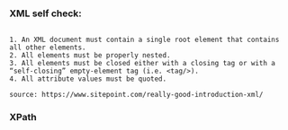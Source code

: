 ### XML self check:

```A well-formed XML document follows these rules (most of which we’ve already discussed):

1. An XML document must contain a single root element that contains all other elements.
2. All elements must be properly nested.
3. All elements must be closed either with a closing tag or with a “self-closing” empty-element tag (i.e. <tag/>).
4. All attribute values must be quoted.

source: https://www.sitepoint.com/really-good-introduction-xml/
```

### XPath
